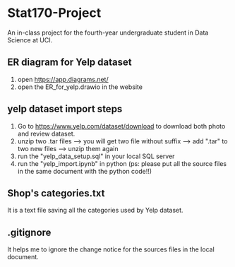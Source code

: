 # Stat170-Project
An in-class project for the fourth-year undergraduate student in Data Science at UCI.

## ER diagram for Yelp dataset
1. open https://app.diagrams.net/
2. open the ER_for_yelp.drawio in the website

## yelp dataset import steps
1. Go to https://www.yelp.com/dataset/download to download both photo and review dataset.
2. unzip two .tar files --> you will get two file without suffix --> add ".tar" to two new files --> unzip them again
3. run the "yelp_data_setup.sql" in your local SQL server
4. run the "yelp_import.ipynb" in python 
    (ps: please put all the source files in the same document with the python code!!)

## Shop's categories.txt
It is a text file saving all the categories used by Yelp dataset. 

## .gitignore
It helps me to ignore the change notice for the sources files in the local document. 

